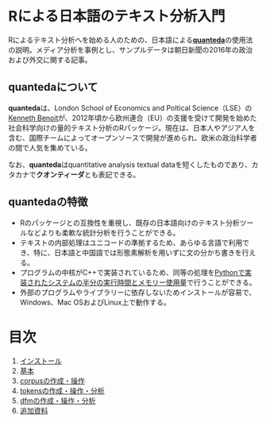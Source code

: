 # Rによる日本語のテキスト分析入門
Rによるテキスト分析へを始める人のための、日本語による[**quanteda**](https://github.com/kbenoit/quanteda)の使用法の説明。メディア分析を事例とし、サンプルデータは朝日新聞の2016年の政治および外交に関する記事。

## quantedaについて
**quanteda**は、London School of Economics and Poltical Science（LSE）の[Kenneth Benoit](https://github.com/kbenoit)が、2012年頃から欧州連合（EU）の支援を受けて開発を始めた社会科学向けの量的テキスト分析のRパッケージ。現在は、日本人やアジア人を含む、国際チームによってオープンソースで開発が進められ、欧米の政治科学者の間で人気を集めている。

なお、**quanteda**はquantitative analysis textual dataを短くしたものであり、カタカナで**クオンティーダ**とも表記できる。

## quantedaの特徴
- Rのパッケージとの互換性を重視し、既存の日本語向けのテキスト分析ツールなどよりも柔軟な統計分析を行うことができる。
- テキストの内部処理はユニコードの準拠するため、あらゆる言語で利用でき、特に、日本語と中国語では形態素解析を用いずに文の分かち書きを行える。
- プログラムの中核がC++で実装されているため、同等の処理を[Pythonで実装されたシステムの半分の実行時間とメモリー使用量](http://koheiw.net/?p=468)で行うことができる。
- 外部のプログラムやライブラリーに依存しないためインストールが容易で、Windows、Mac OSおよびLinux上で動作する。

# 目次

1. [インストール](documents/install.md)
2. [基本](documents/introduction.md)
3. [corpusの作成・操作](documents/corpus.md)
4. [tokensの作成・操作・分析](documents/tokens.md)
5. [dfmの作成・操作・分析](documents/dfm.md)
6. [追加資料](documents/links.md)